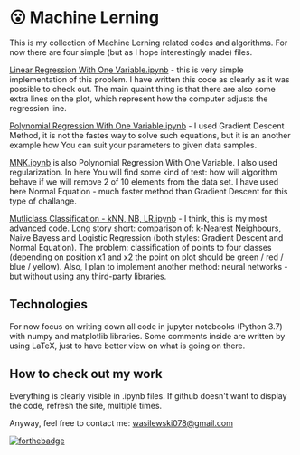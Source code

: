 
# :open_mouth: Machine Lerning
This is my collection of Machine Lerning related codes and algorithms.
For now there are four simple (but as I hope interestingly made) files.

[Linear Regression With One Variable.ipynb](https://github.com/wasyl078/Machine-Lerning/blob/master/Linear%20Regression%20With%20One%20Variable.ipynb "Linear Regression With One Variable.ipynb") - this is very simple implementation of this problem. I have written this code as clearly as it was possible to check out. The main quaint thing is that there are also some extra lines on the plot, which represent how the computer adjusts the regression line.

[Polynomial Regression With One Variable.ipynb](https://github.com/wasyl078/Machine-Lerning/blob/master/Polynomial%20Regression%20With%20One%20Variable.ipynb "Polynomial Regression With One Variable.ipynb") - I used Gradient Descent Method, it is not the fastes way to solve such equations, but it is an another example how You can suit your parameters to given data samples.

[MNK.ipynb](https://github.com/wasyl078/Machine-Lerning/blob/master/MNK.ipynb "MNK.ipynb") is also Polynomial Regression With One Variable. I also used regularization. In here You will find some kind of test: how will algorithm behave if we will remove 2 of 10 elements from the data set. I have used here Normal Equation - much faster method than Gradient Descent for this type of challange.

[Mutliclass Classification - kNN, NB, LR.ipynb](https://github.com/wasyl078/Machine-Lerning/blob/master/Mutliclass%20Classification%20-%20kNN%2C%20NB%2C%20LR.ipynb "Mutliclass Classification - kNN, NB, LR.ipynb") - I think, this is my most advanced code. Long story short: comparison of: k-Nearest Neighbours, Naive Bayess and Logistic Regression (both styles: Gradient Descent and Normal Equation). The problem: classification of points to four classes (depending on position x1 and x2 the point on plot should be green / red / blue / yellow). Also, I plan to implement another method: neural networks - but without using any third-party libraries.

## Technologies 
For now focus on writing down all code in jupyter notebooks (Python 3.7) with numpy and matplotlib libraries. Some comments inside are written by using LaTeX, just to have better view on what is going on there.

## How to check out my work
Everything is clearly visible in .ipynb files. If github doesn't want to display the code, refresh the site, multiple times.

Anyway, feel free to contact me: wasilewski078@gmail.com

[![forthebadge](https://forthebadge.com/images/badges/60-percent-of-the-time-works-every-time.svg)](https://forthebadge.com)
